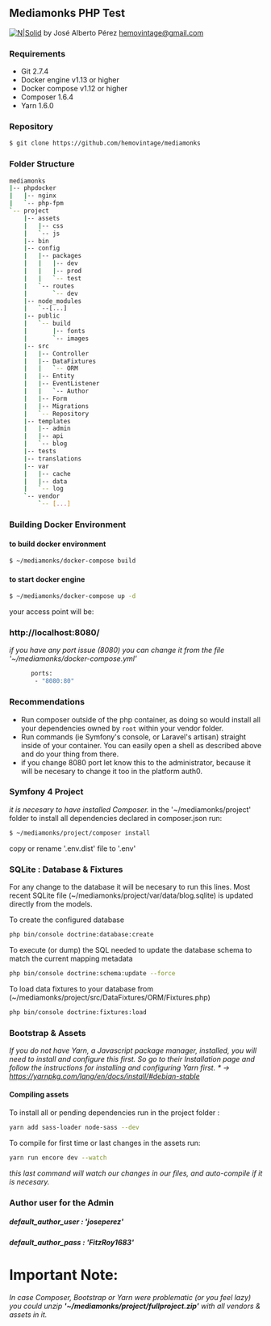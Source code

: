 ## Mediamonks PHP Test 
[![N|Solid](https://i2.wp.com/revistafortuna.com.mx/contenido/wp-content/uploads/2018/01/mediaMonks_logo.jpg?zoom=1&resize=151%2C95&ssl=1)](https://www.mediamonks.com/)
by José Alberto Pérez
hemovintage@gmail.com

### Requirements
- Git 2.7.4 
- Docker engine v1.13 or higher
- Docker compose v1.12 or higher
- Composer 1.6.4 
- Yarn 1.6.0

### Repository
```sh 
$ git clone https://github.com/hemovintage/mediamonks
```

### Folder Structure
```sh 
mediamonks
|-- phpdocker
|   |-- nginx
|   `-- php-fpm
`-- project
    |-- assets
    |   |-- css
    |   `-- js
    |-- bin
    |-- config
    |   |-- packages
    |   |   |-- dev
    |   |   |-- prod
    |   |   `-- test
    |   `-- routes
    |       `-- dev
    |-- node_modules
    |   `--[...]
    |-- public
    |   `-- build
    |       |-- fonts
    |       `-- images
    |-- src
    |   |-- Controller
    |   |-- DataFixtures
    |   |   `-- ORM
    |   |-- Entity
    |   |-- EventListener
    |   |   `-- Author
    |   |-- Form
    |   |-- Migrations
    |   `-- Repository
    |-- templates
    |   |-- admin
    |   |-- api
    |   `-- blog
    |-- tests
    |-- translations
    |-- var
    |   |-- cache
    |   |-- data
    |   `-- log
    `-- vendor
        `-- [...]

```

### Building Docker Environment
#### to build docker environment
```sh 
$ ~/mediamonks/docker-compose build
```
#### to start docker engine
```sh 
$ ~/mediamonks/docker-compose up -d
```
your access point will be: 
### http://localhost:8080/
_if you have any port issue (8080) you can change it from the file '~/mediamonks/docker-compose.yml'_ 

```sh 
      ports:
       - "8080:80"
``` 

### Recommendations #
* Run composer outside of the php container, as doing so would install all your dependencies owned by `root` within your vendor folder.
* Run commands (ie Symfony's console, or Laravel's artisan) straight inside of your container. You can easily open a shell as described above and do your thing from there.
* if you change 8080 port let know this to the administrator, because it will be necesary to change it too in the platform auth0.

### Symfony 4 Project
_it is necesary to have installed Composer._ 
in the '~/mediamonks/project' folder
to install all dependencies declared in composer.json run:
```sh 
$ ~/mediamonks/project/composer install
```
copy or rename '.env.dist' file to '.env'

### SQLite : Database  & Fixtures
For any change to the database it will be necesary to run this lines. 
Most recent SQLite file (~/mediamonks/project/var/data/blog.sqlite) is updated directly from the models.

To create the configured database
```sh 
php bin/console doctrine:database:create
``` 
To execute (or dump) the SQL needed to update the database schema to match the current mapping metadata
```sh 
php bin/console doctrine:schema:update --force
```
To load data fixtures to your database from (~/mediamonks/project/src/DataFixtures/ORM/Fixtures.php)
```sh 
php bin/console doctrine:fixtures:load 
```
### Bootstrap & Assets
_If you do not have Yarn, a Javascript package manager, installed, you will need to install and configure this first. So go to their Installation page and follow the instructions for installing and configuring Yarn first. * -> https://yarnpkg.com/lang/en/docs/install/#debian-stable_

#### Compiling assets 
To install all or pending dependencies run in the project folder :
```sh 
yarn add sass-loader node-sass --dev
```
To compile for first time or last changes in the assets run: 
```sh
yarn run encore dev --watch
```
_this last command will watch our changes in our files, and auto-compile if it is necesary._

### Author user for the Admin

##### default_author_user : 'joseperez'
##### default_author_pass : 'FitzRoy1683'

#
#
# 
# Important Note:
_In case Composer, Bootstrap or Yarn were problematic (or you feel lazy) you could unzip **'~/mediamonks/project/fullproject.zip'** with all vendors & assets in it._